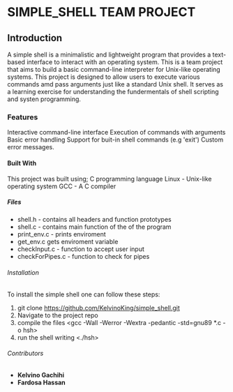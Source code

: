 # SIMPLE_SHELL TEAM PROJECT

## Introduction
A simple shell is a minimalistic and lightweight program that provides a text-based interface to interact with an operating system.
This is a team project that aims to build a basic command-line interpreter for Unix-like operating systems.
This project is designed to allow users to execute various commands amd pass arguments just like a standard Unix shell.
It serves as a learning exercise for understanding the fundermentals of shell scripting and systen programming.

### Features
 Interactive command-line interface
 Execution of commands with arguments
 Basic error handling
 Support for buit-in shell commands (e.g 'exit')
 Custom error messages.

#### Built With
 This project was built using;
 C programming language
 Linux - Unix-like operating system
 GCC - A C compiler

##### Files
 * shell.h - contains all headers and function prototypes
 * shell.c - contains main function of the  of the program
 * print_env.c - prints enviroment
 * get_env.c gets enviroment variable
 * checkInput.c - function to accept user input
 * checkForPipes.c - function to check for pipes


###### Installation
 To install the simple shell one can follow these steps:
 1. git clone <https://github.com/KelvinoKing/simple_shell.git>
 2. Navigate to the project repo <cd simple_shell>
 3. compile the files <gcc -Wall -Werror -Wextra -pedantic -std=gnu89 *.c -o hsh>
 4. run the shell writing <./hsh>


###### Contributors
- **Kelvino Gachihi**
- **Fardosa Hassan**
